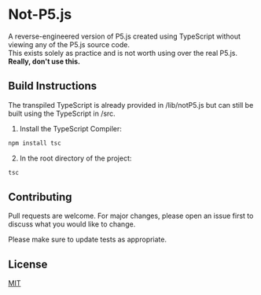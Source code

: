 # Not-P5.js
A reverse-engineered version of P5.js created using TypeScript without viewing any of the P5.js source code.
<br>
This exists solely as practice and is not worth using over the real P5.js.
<br>
<strong>Really, don't use this.</strong>

## Build Instructions
The transpiled TypeScript is already provided in /lib/notP5.js but can still be built using the TypeScript in /src.

1. Install the TypeScript Compiler:
```bash
npm install tsc
```
2. In the root directory of the project:
```bash
tsc
```

## Contributing
Pull requests are welcome. For major changes, please open an issue first to discuss what you would like to change.

Please make sure to update tests as appropriate.

## License
[MIT](https://choosealicense.com/licenses/mit/)
